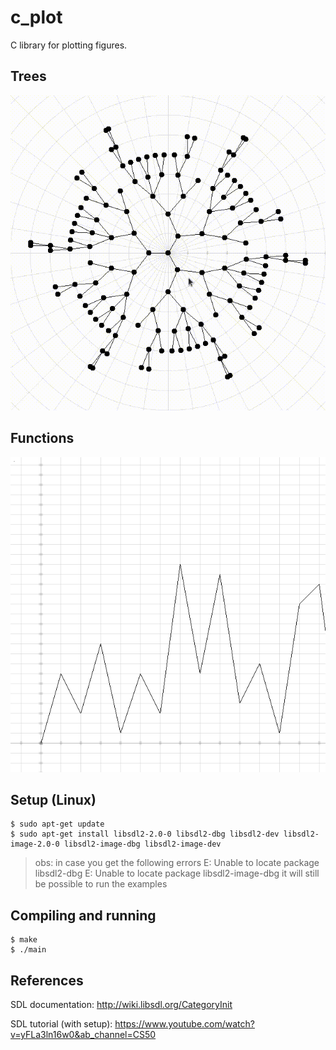 # c_plot

C library for plotting figures.

## Trees

![Example video of tree drawn on polar coordinates grid](img/demo.gif)

<!-- <div style="display:flex;width:100%;">
<img src="img/tree.png" alt="example image of tree drawn on polar coordinates grid" width="49%%" />
<img src="img/tree2.jpeg" alt="example image of tree drawn on polar coordinates grid" width="49%" />
<img src="img/tree3.jpeg" alt="example image of tree drawn on polar coordinates grid" width="49%" />
<img src="img/tree4.jpeg" alt="example image of tree drawn on polar coordinates grid" width="49%" />
</div> -->

## Functions

![Example image of functions drawn on cartesian coordinates grid](img/fn.png)

## Setup (Linux)

```shell
$ sudo apt-get update
$ sudo apt-get install libsdl2-2.0-0 libsdl2-dbg libsdl2-dev libsdl2-image-2.0-0 libsdl2-image-dbg libsdl2-image-dev
```

> obs: in case you get the following errors
> E: Unable to locate package libsdl2-dbg
> E: Unable to locate package libsdl2-image-dbg
> it will still be possible to run the examples

## Compiling and running

```shell
$ make
$ ./main
```

## References

SDL documentation: http://wiki.libsdl.org/CategoryInit

SDL tutorial (with setup): https://www.youtube.com/watch?v=yFLa3ln16w0&ab_channel=CS50
